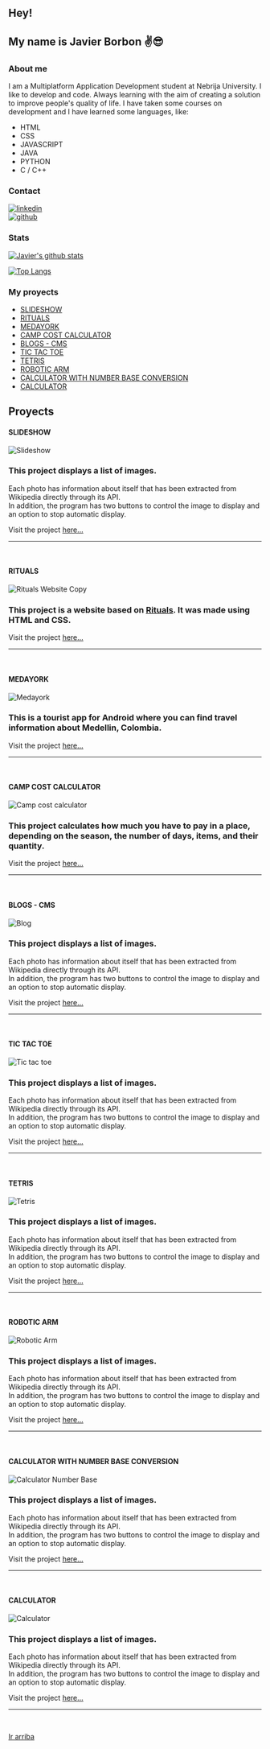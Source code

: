 ## <b>Hey!</b>
## My name is Javier Borbon ✌️😎

### <strong>About me</strong> 

I am a Multiplatform Application Development student at Nebrija University.
I like to develop and code. Always learning with the aim of creating a solution to improve people's quality of life. I have taken some courses on development and I have learned some languages, like:

* HTML
* CSS
* JAVASCRIPT
* JAVA 
* PYTHON
* C / C++


### **Contact**

[<img alt='linkedin' src="https://img.shields.io/badge/LinkedIn-0077B5?style=for-the-badge&logo=linkedin&logoColor=white"/>][linkedin]<br>
[<img alt='github' src="https://img.shields.io/badge/GitHub-100000?style=for-the-badge&logo=github&logoColor=white"/>][github]

[linkedin]:https://www.linkedin.com/in/jsborbon/
[github]:https://github.com/jsborbon

### **Stats**

[![Javier's github stats](https://github-readme-stats.vercel.app/api?username=jsborbon&show_icons=true&&theme=tokyonight&hide=stars)](https://github.com/anuraghazra/github-readme-stats)

[![Top Langs](https://github-readme-stats.vercel.app/api/top-langs/?username=Jsborbon&langs_count=8&hide=Hack,Shell&layout=compact&theme=tokyonight)](https://github.com/anuraghazra/github-readme-stats)



### <strong>My proyects</strong>


- [SLIDESHOW](#slideshow)
- [RITUALS](#rituals)
- [MEDAYORK](#medayork)
- [CAMP COST CALCULATOR](#camp-cost-calculator)
- [BLOGS - CMS](#blogs---CMS)
- [TIC TAC TOE](#tic-tac-toe)
- [TETRIS](#tetris)
- [ROBOTIC ARM](#robotic-arm)
- [CALCULATOR WITH NUMBER BASE CONVERSION](#calculator-with-number-base-conversion)
- [CALCULATOR](#calculator)



## **Proyects**

#### **SLIDESHOW**
<img src="images/Slideshow.png" title="Slideshow" alt="Slideshow">
<h3>This project displays a list of images.</h3>
<p>Each photo has information about itself that has been extracted from Wikipedia directly through its API.<br>In addition, the program has two buttons to control the image to display and an option to stop automatic display. </p>
Visit the project <a href="https://github.com/jsborbon/Visor-Imagenes">here...</a>
<hr><br>

#### **RITUALS**
<img src="images/Rituals.png" title="Rituals" alt="Rituals Website Copy">
<h3>
This project is a website based on <a href="https://www.rituals.com/">Rituals</a>. It was made using HTML and CSS. 
</h3>

Visit the project <a href="https://github.com/jsborbon/Rituals">here...</a>
<hr><br>

#### **MEDAYORK**
<img src="images/Medayork.png" title="Medayork" alt="Medayork">
<h3>This is a tourist app for Android where you can find travel information about Medellin, Colombia.</h3>

Visit the project <a href="https://github.com/MedaYork/MedaYork">here...</a>
<hr><br>

#### **CAMP COST CALCULATOR**
<img src="images/CostCalculator.png" title="CostCalculator" alt="Camp cost calculator">
<h3>This project calculates how much you have to pay in a place, depending on the season, the number of days, items, and their quantity.</h3>

Visit the project <a href="https://github.com/jsborbon/Camping-Presupuesto">here...</a>
<hr><br>

#### **BLOGS - CMS**
<img src="images/Blog.png" title="Blog" alt="Blog">
<h3>This project displays a list of images.</h3>
<p>Each photo has information about itself that has been extracted from Wikipedia directly through its API.<br>In addition, the program has two buttons to control the image to display and an option to stop automatic display. </p>

Visit the project <a href="https://github.com/VelasquezDaniel/Grupo-A---Gestion-blogs-">here...</a>
<hr><br>

#### **TIC TAC TOE**
<img src="images/Tic tac toe.png" title="Tic tac toe" alt="Tic tac toe">
<h3>This project displays a list of images.</h3>
<p>Each photo has information about itself that has been extracted from Wikipedia directly through its API.<br>In addition, the program has two buttons to control the image to display and an option to stop automatic display. </p>

Visit the project <a href="https://github.com/jsborbon/Triqui">here...</a>
<hr><br>

#### **TETRIS**
<img src="images/Tetris.png" title="Tetris" alt="Tetris">
<h3>This project displays a list of images.</h3>
<p>Each photo has information about itself that has been extracted from Wikipedia directly through its API.<br>In addition, the program has two buttons to control the image to display and an option to stop automatic display. </p>

Visit the project <a href="https://github.com/jsborbon/Tetris">here...</a>
<hr><br>

#### **ROBOTIC ARM**
<img src="images/Robotic Arm.png" title="Robotic Arm" alt="Robotic Arm">
<h3>This project displays a list of images.</h3>
<p>Each photo has information about itself that has been extracted from Wikipedia directly through its API.<br>In addition, the program has two buttons to control the image to display and an option to stop automatic display. </p>

Visit the project <a href="https://github.com/jsborbon/Simulacion-Brazo-Robotico">here...</a>
<hr><br>

#### **CALCULATOR WITH NUMBER BASE CONVERSION**
<img src="images/CalculatorNumberBase.png" title="Calculator Number Base" alt="Calculator Number Base">
<h3>This project displays a list of images.</h3>
<p>Each photo has information about itself that has been extracted from Wikipedia directly through its API.<br>In addition, the program has two buttons to control the image to display and an option to stop automatic display. </p>

Visit the project <a href="https://github.com/jsborbon/Calculadora-diferentes-bases">here...</a>
<hr><br>

#### **CALCULATOR**
<img src="images/Calculator.png" title="Calculator" alt="Calculator">
<h3>This project displays a list of images.</h3>
<p>Each photo has information about itself that has been extracted from Wikipedia directly through its API.<br>In addition, the program has two buttons to control the image to display and an option to stop automatic display. </p>

Visit the project <a href="https://github.com/jsborbon/Calculadora">here...</a>
<hr><br>

[Ir arriba](#)